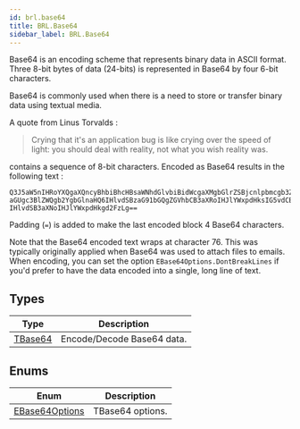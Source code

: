 ```yaml
---
id: brl.base64
title: BRL.Base64
sidebar_label: BRL.Base64
---
```



Base64 is an encoding scheme that represents binary data in ASCII format. Three 8-bit bytes of data (24-bits) is represented in Base64 by four 6-bit characters.

Base64 is commonly used when there is a need to store or transfer binary data using textual media.

A quote from Linus Torvalds :

> Crying that it's an application bug is like crying over the speed of light: you should deal with reality, not what you wish reality was.

contains a sequence of 8-bit characters. Encoded as Base64 results in the following text :
```
Q3J5aW5nIHRoYXQgaXQncyBhbiBhcHBsaWNhdGlvbiBidWcgaXMgbGlrZSBjcnlpbmcgb3ZlciB0
aGUgc3BlZWQgb2YgbGlnaHQ6IHlvdSBzaG91bGQgZGVhbCB3aXRoIHJlYWxpdHksIG5vdCB3aGF0
IHlvdSB3aXNoIHJlYWxpdHkgd2FzLg==
```

Padding (`=`) is added to make the last encoded block 4 Base64 characters.

Note that the Base64 encoded text wraps at character 76. This was typically originally applied when Base64 was used to attach files to emails.
When encoding, you can set the option `EBase64Options.DontBreakLines` if you'd prefer to have the data encoded into a single, long line of text.




## Types
| Type | Description |
|---|---|
| [TBase64](../../brl/brl.base64/tbase64) | Encode/Decode Base64 data. |

## Enums
| Enum | Description |
|---|---|
| [EBase64Options](../../brl/brl.base64/ebase64options) | TBase64 options. |

